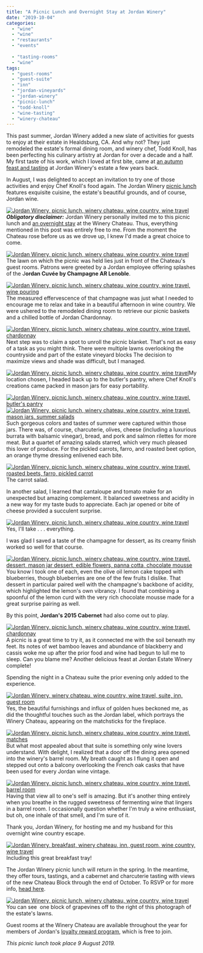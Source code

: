 ```yaml
---
title: "A Picnic Lunch and Overnight Stay at Jordan Winery"
date: "2019-10-04"
categories:
  - "wine"
  - "wine"
  - "restaurants"
  - "events"
  
  - "tasting-rooms"
  - "wine"
tags:
  - "guest-rooms"
  - "guest-suite"
  - "inn"
  - "jordan-vineyards"
  - "jordan-winery"
  - "picnic-lunch"
  - "todd-knoll"
  - "wine-tasting"
  - "winery-chateau"
---
```


This past summer, Jordan Winery added a new slate of activities for guests to enjoy at their estate in Healdsburg, CA. And why not? They just remodeled the estate's formal dining room, and winery chef, Todd Knoll, has been perfecting his culinary artistry at Jordan for over a decade and a half. My first taste of his work, which I loved at first bite, came at [an autumn feast and tasting](https://thegourmez.com/2018/08/27/caviar-cabernet-sauvignon-jordan-winery-pairing/) at Jordan Winery's estate a few years back.

In August, I was delighted to accept an invitation to try one of those activities and enjoy Chef Knoll's food again. The Jordan Winery [picnic lunch](https://www.jordanwinery.com/events/picnic-lunch-jordan-winery-2) features exquisite cuisine, the estate's beautiful grounds, and of course, Jordan wine.

[![Jordan Winery, picnic lunch, winery chateau, wine country, wine travel](https://thegourmez-wpmedia.s3.amazonaws.com/2019/10/Jordan-Winery-Picnic-090-429x500.jpg)](https://thegourmez-wpmedia.s3.amazonaws.com/2019/10/Jordan-Winery-Picnic-090.jpg)**_Obligatory disclaimer:_** Jordan Winery personally invited me to this picnic lunch and [an overnight stay](https://www.jordanwinery.com/rewards/a-night-at-the-estate-november-april) at the Winery Chateau. Thus, everything mentioned in this post was entirely free to me. From the moment the Chateau rose before us as we drove up, I knew I'd made a great choice to come.

[![Jordan Winery, picnic lunch, winery chateau, wine country, wine travel](https://thegourmez-wpmedia.s3.amazonaws.com/2019/10/Jordan-Winery-Picnic-033-500x308.jpg)](https://thegourmez-wpmedia.s3.amazonaws.com/2019/10/Jordan-Winery-Picnic-033.jpg)The lawn on which the picnic was held lies just in front of the Chateau's guest rooms. Patrons were greeted by a Jordan employee offering splashes of the J**ordan Cuvée by Champagne AR Lenoble**.

[![Jordan Winery, picnic lunch, winery chateau, wine country, wine travel, wine pouring](https://thegourmez-wpmedia.s3.amazonaws.com/2019/10/Jordan-Winery-Picnic-051-500x357.jpg)](https://thegourmez-wpmedia.s3.amazonaws.com/2019/10/Jordan-Winery-Picnic-051.jpg)The measured effervescence of that champagne was just what I needed to encourage me to relax and take in a beautiful afternoon in wine country. We were ushered to the remodeled dining room to retrieve our picnic baskets and a chilled bottle of Jordan Chardonnay.

[![Jordan Winery, picnic lunch, winery chateau, wine country, wine travel, chardonnay](https://thegourmez-wpmedia.s3.amazonaws.com/2019/10/Jordan-Winery-Picnic-091-375x500.jpg)](https://thegourmez-wpmedia.s3.amazonaws.com/2019/10/Jordan-Winery-Picnic-091.jpg)Next step was to claim a spot to unroll the picnic blanket. That's not as easy of a task as you might think. There were multiple lawns overlooking the countryside and part of the estate vineyard blocks The decision to maximize views and shade was difficult, but I managed.

[![Jordan Winery, picnic lunch, winery chateau, wine country, wine travel](https://thegourmez-wpmedia.s3.amazonaws.com/2019/10/Jordan-Winery-Picnic-068-354x500.jpg)](https://thegourmez-wpmedia.s3.amazonaws.com/2019/10/Jordan-Winery-Picnic-068.jpg)My location chosen, I headed back up to the butler's pantry, where Chef Knoll's creations came packed in mason jars for easy portability.

[![Jordan Winery, picnic lunch, winery chateau, wine country, wine travel, butler's pantry](https://thegourmez-wpmedia.s3.amazonaws.com/2019/10/Jordan-Winery-Picnic-055-361x500.jpg)](https://thegourmez-wpmedia.s3.amazonaws.com/2019/10/Jordan-Winery-Picnic-055.jpg) [![Jordan Winery, picnic lunch, winery chateau, wine country, wine travel, mason jars, summer salads](https://thegourmez-wpmedia.s3.amazonaws.com/2019/10/Jordan-Winery-Picnic-062-356x500.jpg)](https://thegourmez-wpmedia.s3.amazonaws.com/2019/10/Jordan-Winery-Picnic-062.jpg)Such gorgeous colors and tastes of summer were captured within those jars. There was, of course, charcuterie, olives, cheese (including a luxurious burrata with balsamic vinegar), bread, and pork and salmon rilettes for more meat. But a quartet of amazing salads starred, which very much pleased this lover of produce. For the pickled carrots, farro, and roasted beet option, an orange thyme dressing enlivened each bite.




<div class="caption">

[![Jordan Winery, picnic lunch, winery chateau, wine country, wine travel, roasted beets, farro, pickled carrot](https://thegourmez-wpmedia.s3.amazonaws.com/2019/10/Jordan-Winery-Picnic-086-375x500.jpg)](https://thegourmez-wpmedia.s3.amazonaws.com/2019/10/Jordan-Winery-Picnic-086.jpg) The carrot salad.</div>


In another salad, I learned that cantaloupe and tomato make for an unexpected but amazing complement. It balanced sweetness and acidity in a new way for my taste buds to appreciate. Each jar opened or bite of cheese provided a succulent surprise.




<div class="caption">

[![Jordan Winery, picnic lunch, winery chateau, wine country, wine travel](https://thegourmez-wpmedia.s3.amazonaws.com/2019/10/Jordan-Winery-Picnic-092-375x500.jpg)](https://thegourmez-wpmedia.s3.amazonaws.com/2019/10/Jordan-Winery-Picnic-092.jpg) Yes, I'll take . . . everything.</div>


I was glad I saved a taste of the champagne for dessert, as its creamy finish worked so well for that course.

[![Jordan Winery, picnic lunch, winery chateau, wine country, wine travel, dessert, mason jar dessert, edible flowers, panna cotta, chocolate mousse](https://thegourmez-wpmedia.s3.amazonaws.com/2019/10/Jordan-Winery-Picnic-064-500x334.jpg)](https://thegourmez-wpmedia.s3.amazonaws.com/2019/10/Jordan-Winery-Picnic-064.jpg)You know I took one of each, even the olive oil lemon cake topped with blueberries, though blueberries are one of the few fruits I dislike. That dessert in particular paired well with the champagne's backbone of acidity, which highlighted the lemon's own vibrancy. I found that combining a spoonful of the lemon curd with the very rich chocolate mousse made for a great surprise pairing as well.

By this point, **Jordan's 2015 Cabernet** had also come out to play.

[![Jordan Winery, picnic lunch, winery chateau, wine country, wine travel, chardonnay](https://thegourmez-wpmedia.s3.amazonaws.com/2019/10/Jordan-Winery-Picnic-066-362x500.jpg)](https://thegourmez-wpmedia.s3.amazonaws.com/2019/10/Jordan-Winery-Picnic-066.jpg)A picnic is a great time to try it, as it connected me with the soil beneath my feet. Its notes of wet bamboo leaves and abundance of blackberry and cassis woke me up after the prior food and wine had begun to lull me to sleep. Can you blame me? Another delicious feast at Jordan Estate Winery complete!

Spending the night in a Chateau suite the prior evening only added to the experience.

[![Jordan Winery, winery chateau, wine country, wine travel, suite, inn, guest room](https://thegourmez-wpmedia.s3.amazonaws.com/2019/10/Jordan-Winery-Picnic-018-500x303.jpg)](https://thegourmez-wpmedia.s3.amazonaws.com/2019/10/Jordan-Winery-Picnic-018.jpg)Yes, the beautiful furnishings and influx of golden hues beckoned me, as did the thoughtful touches such as the Jordan label, which portrays the Winery Chateau, appearing on the matchsticks for the fireplace.

[![Jordan Winery, picnic lunch, winery chateau, wine country, wine travel, matches](https://thegourmez-wpmedia.s3.amazonaws.com/2019/10/Jordan-Winery-Picnic-012-249x500.jpg)](https://thegourmez-wpmedia.s3.amazonaws.com/2019/10/Jordan-Winery-Picnic-012.jpg)But what most appealed about that suite is something only wine lovers understand. With delight, I realized that a door off the dining area opened into the winery's barrel room. My breath caught as I flung it open and stepped out onto a balcony overlooking the French oak casks that have been used for every Jordan wine vintage.

[![Jordan Winery, picnic lunch, winery chateau, wine country, wine travel, barrel room](https://thegourmez-wpmedia.s3.amazonaws.com/2019/10/Jordan-Winery-Picnic-080-500x375.jpg)](https://thegourmez-wpmedia.s3.amazonaws.com/2019/10/Jordan-Winery-Picnic-080.jpg)Having that view all to one's self is amazing. But it's another thing entirely when you breathe in the rugged sweetness of fermenting wine that lingers in a barrel room. I occasionally question whether I'm truly a wine enthusiast, but oh, one inhale of that smell, and I'm sure of it.

Thank you, Jordan Winery, for hosting me and my husband for this overnight wine country escape.




<div class="caption">

[![Jordan Winery, breakfast, winery chateau, inn, guest room, wine country, wine travel](https://thegourmez-wpmedia.s3.amazonaws.com/2019/10/Jordan-Winery-Picnic-085-422x500.jpg)](https://thegourmez-wpmedia.s3.amazonaws.com/2019/10/Jordan-Winery-Picnic-085.jpg) Including this great breakfast tray!</div>


The Jordan Winery picnic lunch will return in the spring. In the meantime, they offer tours, tastings, and a cabernet and charcuterie tasting with views of the new Chateau Block through the end of October. To RSVP or for more info, [head here](https://www.jordanwinery.com/visit/tours-and-tastings/chateau-block-outdoor-wine-tasting).




<div class="caption">

[![Jordan Winery, picnic lunch, winery chateau, wine country, wine travel](https://thegourmez-wpmedia.s3.amazonaws.com/2019/10/Jordan-Winery-Picnic-037-500x160.jpg)](https://thegourmez-wpmedia.s3.amazonaws.com/2019/10/Jordan-Winery-Picnic-037.jpg) You can see  one block of grapevines off to the right of this photograph of the estate's lawns.</div>


Guest rooms at the Winery Chateau are available throughout the year for members of Jordan's [loyalty reward program](https://www.jordanwinery.com/rewards/join), which is free to join.

_This picnic lunch took place 9 August 2019._
